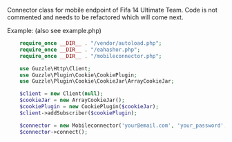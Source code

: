 Connector class for mobile endpoint of Fifa 14 Ultimate Team.
Code is not commented and needs to be refactored which will come next.

Example: (also see example.php)
```php
    require_once __DIR__ . "/vendor/autoload.php";
    require_once __DIR__ . "/eahashor.php";
    require_once __DIR__ . "/mobileconnector.php";

	use Guzzle\Http\Client;
	use Guzzle\Plugin\Cookie\CookiePlugin;
	use Guzzle\Plugin\Cookie\CookieJar\ArrayCookieJar;

	$client = new Client(null);
	$cookieJar = new ArrayCookieJar();
    $cookiePlugin = new CookiePlugin($cookieJar);
    $client->addSubscriber($cookiePlugin);

	$connector = new Mobileconnector('your@email.com', 'your_password', 'secret_answer', 'xbox', $client);
	$connector->connect();
```